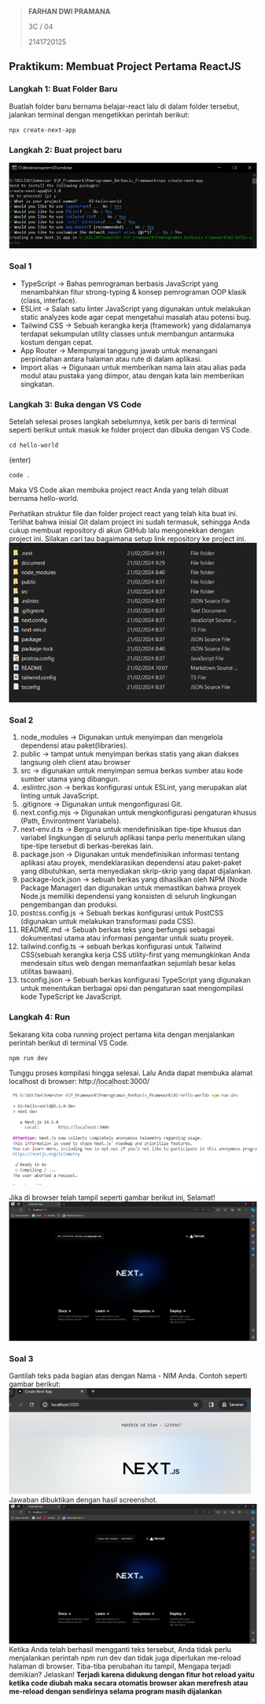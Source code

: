 > **FARHAN DWI PRAMANA**
>
> 3C / 04
>
> 2141720125

## Praktikum: Membuat Project Pertama ReactJS

### **Langkah 1: Buat Folder Baru**

Buatlah folder baru bernama belajar-react lalu di dalam folder tersebut, jalankan terminal dengan mengetikkan perintah berikut:

```
npx create-next-app
```

### **Langkah 2: Buat project baru**

![Alt text](document/langkah-2.png)

### **Soal 1**

- TypeScript -> Bahas pemrograman berbasis JavaScript yang menambahkan fitur strong-typing & konsep pemrograman OOP klasik (class, interface).
- ESLint -> Salah satu linter JavaScript yang digunakan untuk melakukan static analyzes kode agar cepat mengetahui masalah atau potensi bug.
- Tailwind CSS -> Sebuah kerangka kerja (framework) yang didalamanya terdapat sekumpulan utility classes untuk membangun antarmuka kostum dengan cepat.
- App Router -> Mempunyai tanggung jawab untuk menangani perpindahan antara halaman atau rute di dalam aplikasi.
- Import alias -> Digunaan untuk memberikan nama lain atau alias pada modul atau pustaka yang diimpor, atau dengan kata lain memberikan singkatan.

### **Langkah 3: Buka dengan VS Code**

Setelah selesai proses langkah sebelumnya, ketik per baris di terminal seperti berikut untuk masuk ke folder project dan dibuka dengan VS Code.

```
cd hello-world
```

(enter)

```
code .
```

Maka VS Code akan membuka project react Anda yang telah dibuat bernama hello-world.

Perhatikan struktur file dan folder project react yang telah kita buat ini. Terlihat bahwa inisial Git dalam project ini sudah termasuk, sehingga Anda cukup membuat repository di akun GitHub lalu mengonekkan dengan project ini. Silakan cari tau bagaimana setup link repository ke project ini.
![Alt text](document/langlah-3.png)

### **Soal 2**

1. node_modules -> Digunakan untuk menyimpan dan mengelola dependensi atau paket(libraries).
2. public -> tampat untuk menyimpan berkas statis yang akan diakses langsung oleh client atau browser
3. src -> digunakan untuk menyimpan semua berkas sumber atau kode sumber utama yang dibangun.
4. .eslintrc.json -> berkas konfigurasi untuk ESLint, yang merupakan alat linting untuk JavaScript.
5. .gitignore -> Digunakan untuk mengonfigurasi Git.
6. next.config.mjs -> Digunakan untuk mengkonfigurasi pengaturan khusus (Path, Environtment Variabels).
7. next-env.d.ts -> Berguna untuk mendefinisikan tipe-tipe khusus dan variabel lingkungan di seluruh aplikasi tanpa perlu menentukan ulang tipe-tipe tersebut di berkas-berekas lain.
8. package.json -> Digunakan untuk mendefinisikan informasi tentang aplikasi atau proyek, mendeklarasikan dependensi atau paket-paket yang dibutuhkan, serta menyediakan skrip-skrip yang dapat dijalankan.
9. package-lock.json -> sebuah berkas yang dihasilkan oleh NPM (Node Package Manager) dan digunakan untuk memastikan bahwa proyek Node.js memiliki dependensi yang konsisten di seluruh lingkungan pengembangan dan produksi.
10. postcss.config.js -> Sebuah berkas konfigurasi untuk PostCSS (digunakan untuk melakukan transformasi pada CSS).
11. README.md -> Sebuah berkas teks yang berfungsi sebagai dokumentasi utama atau informasi pengantar untuk suatu proyek.
12. tailwind.config.ts -> sebuah berkas konfigurasi untuk Tailwind CSS(sebuah kerangka kerja CSS utility-first yang memungkinkan Anda mendesain situs web dengan memanfaatkan sejumlah besar kelas utilitas bawaan).
13. tsconfig.json -> Sebuah berkas konfigurasi TypeScript yang digunakan untuk menentukan berbagai opsi dan pengaturan saat mengompilasi kode TypeScript ke JavaScript.

### **Langkah 4: Run**

Sekarang kita coba running project pertama kita dengan menjalankan perintah berikut di terminal VS Code.

```
npm run dev
```

Tunggu proses kompilasi hingga selesai. Lalu Anda dapat membuka alamat localhost di browser: http://localhost:3000/
![Alt text](document/langkah-4.png)

Jika di browser telah tampil seperti gambar berikut ini, Selamat!
![Alt text](document/tampilan-awal.png)

### **Soal 3**

Gantilah teks pada bagian atas dengan Nama - NIM Anda. Contoh seperti gambar berikut:
![Alt text](document/gambar-soal-3.png)
Jawaban dibuktikan dengan hasil screenshot.
<br />
![Alt text](document/soal3.png)
Ketika Anda telah berhasil mengganti teks tersebut, Anda tidak perlu menjalankan perintah npm run dev dan tidak juga diperlukan me-reload halaman di browser. Tiba-tiba perubahan itu tampil, Mengapa terjadi demikian? Jelaskan!
**Terjadi karena didukung dengan fitur hot reload yaitu ketika code diubah maka secara otomatis browser akan merefresh atau me-reload dengan sendirinya selama program masih dijalankan**
